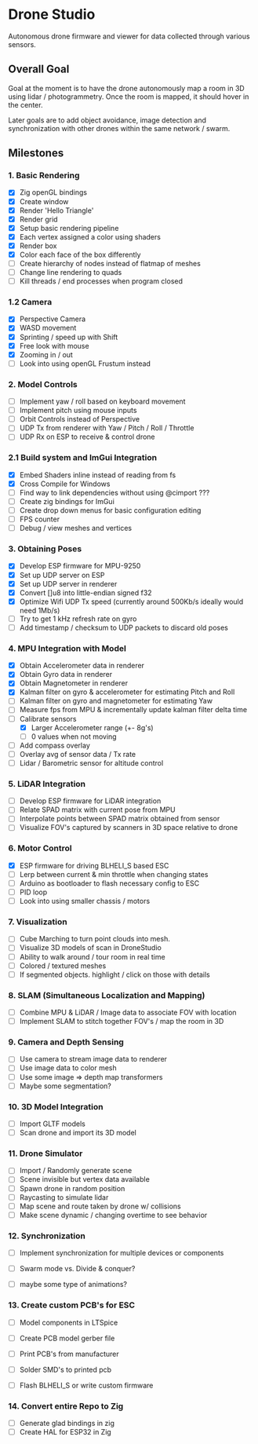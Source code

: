 # Drone Studio

Autonomous drone firmware and viewer for data collected through various sensors.


## Overall Goal

Goal at the moment is to have the drone autonomously map a room in 3D using lidar / photogrammetry. Once the room is mapped, it should hover in the center. 

Later goals are to add object avoidance, image detection and synchronization with other drones within the same network / swarm.

## Milestones

### 1. Basic Rendering

- [X] Zig openGL bindings
- [X] Create window
- [X] Render 'Hello Triangle'
- [X] Render grid
- [X] Setup basic rendering pipeline
- [X] Each vertex assigned a color using shaders
- [X] Render box
- [X] Color each face of the box differently
- [ ] Create hierarchy of nodes instead of flatmap of meshes
- [ ] Change line rendering to quads
- [ ] Kill threads / end processes when program closed

### 1.2 Camera

- [X] Perspective Camera
- [X] WASD movement
- [X] Sprinting / speed up with Shift
- [X] Free look with mouse
- [X] Zooming in / out
- [ ] Look into using openGL Frustum instead

### 2. Model Controls 

- [ ] Implement yaw / roll based on keyboard movement
- [ ] Implement pitch using mouse inputs
- [ ] Orbit Controls instead of Perspective
- [ ] UDP Tx from renderer with Yaw / Pitch / Roll / Throttle
- [ ] UDP Rx on ESP to receive & control drone

### 2.1 Build system and ImGui Integration

- [X] Embed Shaders inline instead of reading from fs
- [X] Cross Compile for Windows
- [ ] Find way to link dependencies without using @cimport ???
- [ ] Create zig bindings for ImGui
- [ ] Create drop down menus for basic configuration editing 
- [ ] FPS counter
- [ ] Debug / view meshes and vertices

### 3. Obtaining Poses

- [X] Develop ESP firmware for MPU-9250
- [X] Set up UDP server on ESP
- [x] Set up UDP server in renderer 
- [x] Convert []u8 into little-endian signed f32
- [X] Optimize Wifi UDP Tx speed (currently around 500Kb/s ideally would need 1Mb/s)
- [ ] Try to get 1 kHz refresh rate on gyro
- [ ] Add timestamp / checksum to UDP packets to discard old poses

### 4. MPU Integration with Model

- [X] Obtain Accelerometer data in renderer
- [X] Obtain Gyro data in renderer
- [X] Obtain Magnetometer in renderer
- [X] Kalman filter on gyro & accelerometer for estimating Pitch and Roll
- [ ] Kalman filter on gyro and magnetometer for estimating Yaw
- [ ] Measure fps from MPU & incrementally update kalman filter delta time 
- [ ] Calibrate sensors
    - [X] Larger Accelerometer range (+- 8g's)
    - [ ] 0 values when not moving
- [ ] Add compass overlay
- [ ] Overlay avg of sensor data / Tx rate
- [ ] Lidar / Barometric sensor for altitude control

### 5. LiDAR Integration

- [ ] Develop ESP firmware for LiDAR integration
- [ ] Relate SPAD matrix with current pose from MPU
- [ ] Interpolate points between SPAD matrix obtained from sensor
- [ ] Visualize FOV's captured by scanners in 3D space relative to drone

### 6. Motor Control
- [X] ESP firmware for driving BLHELI_S based ESC
- [ ] Lerp between current & min throttle when changing states
- [ ] Arduino as bootloader to flash necessary config to ESC
- [ ] PID loop
- [ ] Look into using smaller chassis / motors

### 7. Visualization

- [ ] Cube Marching to turn point clouds into mesh.
- [ ] Visualize 3D models of scan in DroneStudio
- [ ] Ability to walk around / tour room in real time
- [ ] Colored / textured meshes
- [ ] If segmented objects. highlight / click on those with details

### 8. SLAM (Simultaneous Localization and Mapping)

- [ ] Combine MPU & LiDAR / Image data to associate FOV with location
- [ ] Implement SLAM to stitch together FOV's / map the room in 3D

### 9. Camera and Depth Sensing

- [ ] Use camera to stream image data to renderer
- [ ] Use image data to color mesh
- [ ] Use some image => depth map transformers
- [ ] Maybe some segmentation? 

### 10. 3D Model Integration

- [ ] Import GLTF models
- [ ] Scan drone and import its 3D model

### 11. Drone Simulator

- [ ] Import / Randomly generate scene
- [ ] Scene invisible but vertex data available
- [ ] Spawn drone in random position
- [ ] Raycasting to simulate lidar
- [ ] Map scene and route taken by drone w/ collisions
- [ ] Make scene dynamic / changing overtime to see behavior

### 12. Synchronization

- [ ] Implement synchronization for multiple devices or components
- [ ] Swarm mode vs. Divide & conquer?
- [ ] maybe some type of animations?


### 13. Create custom PCB's for ESC

- [ ] Model components in LTSpice
- [ ] Create PCB model gerber file
- [ ] Print PCB's from manufacturer
- [ ] Solder SMD's to printed pcb
- [ ] Flash BLHELI_S or write custom firmware


### 14. Convert entire Repo to Zig

- [ ] Generate glad bindings in zig
- [ ] Create HAL for ESP32 in Zig
